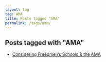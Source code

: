 ```yaml
---
layout: tag
tag: AMA
title: Posts tagged "AMA"
permalink: /tags/ama/
---
```


## Posts tagged with "AMA"
- [Considering Freedmen’s Schools & the AMA](/blog/2019-06-17-freedmens-schools-ama.html)
